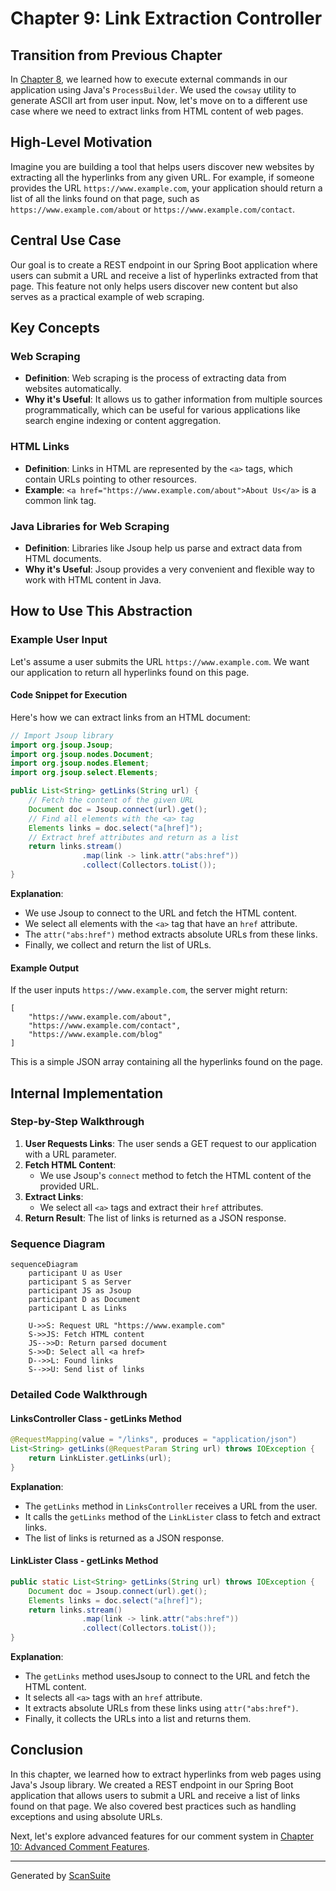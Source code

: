 # Chapter 9: Link Extraction Controller

## Transition from Previous Chapter

In [Chapter 8](08_external_command_execution.md), we learned how to execute external commands in our application using Java's `ProcessBuilder`. We used the `cowsay` utility to generate ASCII art from user input. Now, let's move on to a different use case where we need to extract links from HTML content of web pages.

## High-Level Motivation

Imagine you are building a tool that helps users discover new websites by extracting all the hyperlinks from any given URL. For example, if someone provides the URL `https://www.example.com`, your application should return a list of all the links found on that page, such as `https://www.example.com/about` or `https://www.example.com/contact`.

## Central Use Case

Our goal is to create a REST endpoint in our Spring Boot application where users can submit a URL and receive a list of hyperlinks extracted from that page. This feature not only helps users discover new content but also serves as a practical example of web scraping.

## Key Concepts

### Web Scraping
- **Definition**: Web scraping is the process of extracting data from websites automatically.
- **Why it's Useful**: It allows us to gather information from multiple sources programmatically, which can be useful for various applications like search engine indexing or content aggregation.

### HTML Links
- **Definition**: Links in HTML are represented by the `<a>` tags, which contain URLs pointing to other resources.
- **Example**: `<a href="https://www.example.com/about">About Us</a>` is a common link tag.

### Java Libraries for Web Scraping
- **Definition**: Libraries like Jsoup help us parse and extract data from HTML documents.
- **Why it's Useful**: Jsoup provides a very convenient and flexible way to work with HTML content in Java.

## How to Use This Abstraction

### Example User Input
Let's assume a user submits the URL `https://www.example.com`. We want our application to return all hyperlinks found on this page.

#### Code Snippet for Execution
Here's how we can extract links from an HTML document:

```java
// Import Jsoup library
import org.jsoup.Jsoup;
import org.jsoup.nodes.Document;
import org.jsoup.nodes.Element;
import org.jsoup.select.Elements;

public List<String> getLinks(String url) {
    // Fetch the content of the given URL
    Document doc = Jsoup.connect(url).get();
    // Find all elements with the <a> tag
    Elements links = doc.select("a[href]");
    // Extract href attributes and return as a list
    return links.stream()
                .map(link -> link.attr("abs:href"))
                .collect(Collectors.toList());
}
```

**Explanation**: 
- We use Jsoup to connect to the URL and fetch the HTML content.
- We select all elements with the `<a>` tag that have an `href` attribute.
- The `attr("abs:href")` method extracts absolute URLs from these links.
- Finally, we collect and return the list of URLs.

#### Example Output
If the user inputs `https://www.example.com`, the server might return:

```
[
    "https://www.example.com/about",
    "https://www.example.com/contact",
    "https://www.example.com/blog"
]
```

This is a simple JSON array containing all the hyperlinks found on the page.

## Internal Implementation

### Step-by-Step Walkthrough

1. **User Requests Links**: The user sends a GET request to our application with a URL parameter.
2. **Fetch HTML Content**:
   - We use Jsoup's `connect` method to fetch the HTML content of the provided URL.
3. **Extract Links**:
   - We select all `<a>` tags and extract their `href` attributes.
4. **Return Result**: The list of links is returned as a JSON response.

### Sequence Diagram

```mermaid
sequenceDiagram
    participant U as User
    participant S as Server
    participant JS as Jsoup
    participant D as Document
    participant L as Links

    U->>S: Request URL "https://www.example.com"
    S->>JS: Fetch HTML content
    JS-->>D: Return parsed document
    S->>D: Select all <a href>
    D-->>L: Found links
    S-->>U: Send list of links
```

### Detailed Code Walkthrough

#### LinksController Class - getLinks Method
```java
@RequestMapping(value = "/links", produces = "application/json")
List<String> getLinks(@RequestParam String url) throws IOException {
    return LinkLister.getLinks(url);
}
```
**Explanation**: 
- The `getLinks` method in `LinksController` receives a URL from the user.
- It calls the `getLinks` method of the `LinkLister` class to fetch and extract links.
- The list of links is returned as a JSON response.

#### LinkLister Class - getLinks Method
```java
public static List<String> getLinks(String url) throws IOException {
    Document doc = Jsoup.connect(url).get();
    Elements links = doc.select("a[href]");
    return links.stream()
                .map(link -> link.attr("abs:href"))
                .collect(Collectors.toList());
}
```
**Explanation**: 
- The `getLinks` method usesJsoup to connect to the URL and fetch the HTML content.
- It selects all `<a>` tags with an `href` attribute.
- It extracts absolute URLs from these links using `attr("abs:href")`.
- Finally, it collects the URLs into a list and returns them.

## Conclusion

In this chapter, we learned how to extract hyperlinks from web pages using Java's Jsoup library. We created a REST endpoint in our Spring Boot application that allows users to submit a URL and receive a list of links found on that page. We also covered best practices such as handling exceptions and using absolute URLs.

Next, let's explore advanced features for our comment system in [Chapter 10: Advanced Comment Features](10_advanced_comment_features.md).

---

Generated by [ScanSuite](https://scansuite.gitbook.io/scansuite)